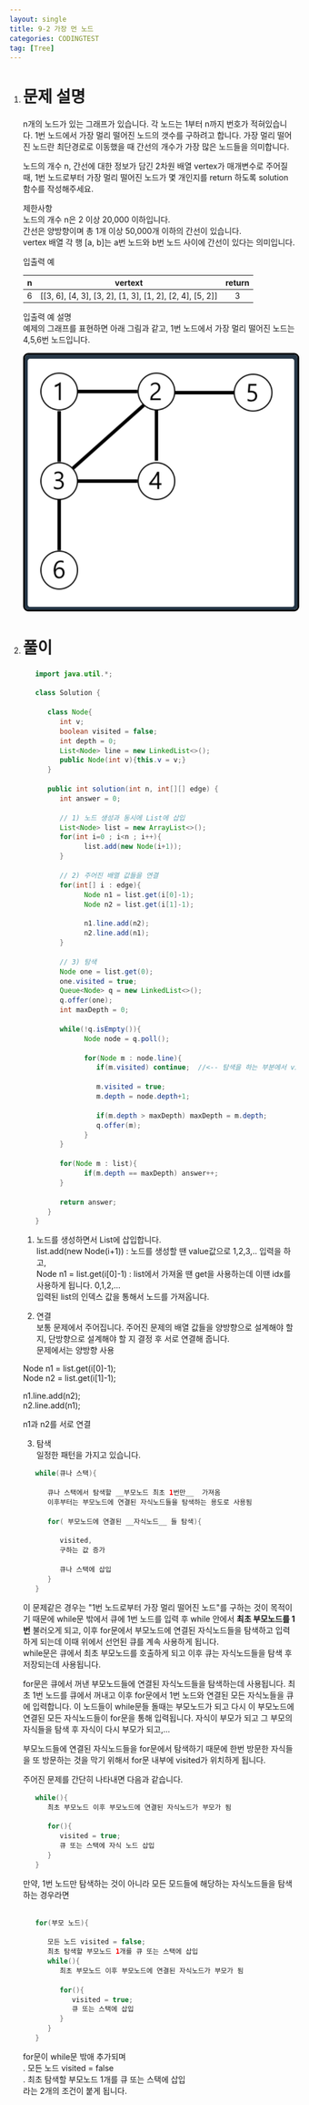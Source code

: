 ```yaml
---
layout: single
title: 9-2 가장 먼 노드
categories: CODINGTEST
tag: [Tree]
---
```


1. # 문제 설명
   n개의 노드가 있는 그래프가 있습니다. 각 노드는 1부터 n까지 번호가 적혀있습니다. 1번 노드에서 가장 멀리 떨어진 노드의 갯수를 구하려고 합니다. 가장 멀리 떨어진 노드란 최단경로로 이동했을 때 간선의 개수가 가장 많은 노드들을 의미합니다.

   노드의 개수 n, 간선에 대한 정보가 담긴 2차원 배열 vertex가 매개변수로 주어질 때, 1번 노드로부터 가장 멀리 떨어진 노드가 몇 개인지를 return 하도록 solution 함수를 작성해주세요.

   제한사항   
   노드의 개수 n은 2 이상 20,000 이하입니다.   
   간선은 양방향이며 총 1개 이상 50,000개 이하의 간선이 있습니다.   
   vertex 배열 각 행 [a, b]는 a번 노드와 b번 노드 사이에 간선이 있다는 의미입니다.   

   입출력 예   

   |   n   |                                 vertext                | return |
   |:-----:|:------------------------------------------------------:|:------:|
   |   6   |[[3, 6], [4, 3], [3, 2], [1, 3], [1, 2], [2, 4], [5, 2]]|   3    |
   
   입출력 예 설명   
   예제의 그래프를 표현하면 아래 그림과 같고, 1번 노드에서 가장 멀리 떨어진 노드는 4,5,6번 노드입니다.   

   <img src="../../imgs/cote/mostFarNode.png" style="border:3px solid black;border-radius:9px;width:500px">   

2. # 풀이
   ```java
      import java.util.*;

      class Solution {

         class Node{
            int v;
            boolean visited = false;
            int depth = 0;
            List<Node> line = new LinkedList<>();
            public Node(int v){this.v = v;}
         }
         
         public int solution(int n, int[][] edge) {
            int answer = 0;
            
            // 1) 노드 생성과 동시에 List에 삽입
            List<Node> list = new ArrayList<>();
            for(int i=0 ; i<n ; i++){
                  list.add(new Node(i+1));
            }
            
            // 2) 주어진 배열 값들을 연결
            for(int[] i : edge){
                  Node n1 = list.get(i[0]-1);
                  Node n2 = list.get(i[1]-1);
                  
                  n1.line.add(n2);
                  n2.line.add(n1);
            }
            
            // 3) 탐색
            Node one = list.get(0);
            one.visited = true;
            Queue<Node> q = new LinkedList<>();
            q.offer(one);
            int maxDepth = 0;
            
            while(!q.isEmpty()){
                  Node node = q.poll();
       
                  for(Node m : node.line){
                     if(m.visited) continue;  //<-- 탐색을 하는 부분에서 visited를 확인한다
                     
                     m.visited = true;   
                     m.depth = node.depth+1;  

                     if(m.depth > maxDepth) maxDepth = m.depth;
                     q.offer(m);   
                  }
            }
            
            for(Node m : list){
                  if(m.depth == maxDepth) answer++;
            }
            
            return answer;
         }
      }
   
   ```
   1) 노드를 생성하면서 List에 삽입합니다.   
   list.add(new Node(i+1)) : 노드를 생성할 땐 value값으로 1,2,3,.. 입력을 하고,   
   Node n1 = list.get(i[0]-1) : list에서 가져올 땐 get을 사용하는데 이땐 idx를 사용하게 됩니다. 0,1,2,...   
   입력된 list의 인덱스 값을 통해서 노드를 가져옵니다.   

   2) 연결   
   보통 문제에서 주어집니다. 주어진 문제의 배열 값들을 양방향으로 설계해야 할 지, 단방향으로 설계해야 할 지 결정 후 서로 연결해 줍니다.   
   문제에서는 양방향 사용   

   Node n1 = list.get(i[0]-1);   
   Node n2 = list.get(i[1]-1);   
   
   n1.line.add(n2);   
   n2.line.add(n1);   

   n1과 n2를 서로 연결   

   3) 탐색   
   일정한 패턴을 가지고 있습니다.   

   ```java
      while(큐나 스택){

         큐나 스택에서 탐색할 __부모노드 최초 1번만__  가져옴
         이후부터는 부모노드에 연결된 자식노드들을 탐색하는 용도로 사용됨

         for( 부모노드에 연결된 __자식노드__ 들 탐색){

            visited,   
            구하는 값 증가   

            큐나 스택에 삽입   
         }
      }
   ```
   이 문제같은 경우는 "1번 노드로부터 가장 멀리 떨어진 노드"를 구하는 것이 목적이기 때문에  while문 밖에서 큐에 1번 노드를 입력 후 while 안에서 __최초 부모노드를 1번__ 불러오게 되고, 이후 for문에서 부모노드에 연결된 자식노드들을 탐색하고 입력하게 되는데 이때 위에서 선언된 큐를 계속 사용하게 됩니다.   
   while문은 큐에서 최초 부모노드를 호출하게 되고 이후 큐는 자식노드들을 탐색 후 저장되는데 사용됩니다.   

   for문은 큐에서 꺼낸 부모노드들에 연결된 자식노드들을 탐색하는데 사용됩니다. 최초 1번 노드를 큐에서 꺼내고 이후 for문에서 1번 노드와 연결된 모든 자식노들을 큐에 입력합니다. 이 노드들이 while문들 돌때는 부모노드가 되고 다시 이 부모노드에 연결된 모든 자식노드들이 for문을 통해 입력됩니다. 자식이 부모가 되고 그 부모의 자식들을 탐색 후 자식이 다시 부모가 되고,...   

   부모노드들에 연결된 자식노드들을 for문에서 탐색하기 때문에 한번 방문한 자식들을 또 방문하는 것을 막기 위해서 for문 내부에 visited가 위치하게 됩니다.   


   주어진 문제를 간단히 나타내면 다음과 같습니다.   
   ```java
      while(){
         최초 부모노드 이후 부모노드에 연결된 자식노드가 부모가 됨

         for(){
            visited = true;
            큐 또는 스택에 자식 노드 삽입
         }
      }
   ```   
      
   만약, 1번 노드만 탐색하는 것이 아니라 모든 모드들에 해당하는 자식노드들을 탐색하는 경우라면   
   ```java

      for(부모 노드){

         모든 노드 visited = false;
         최초 탐색할 부모노드 1개를 큐 또는 스택에 삽입
         while(){
            최초 부모노드 이후 부모노드에 연결된 자식노드가 부모가 됨

            for(){
               visited = true;
               큐 또는 스택에 삽입
            }
         }
      }
   ```   
   for문이 while문 밖애 추가되며   
   . 모든 노드 visited = false   
   . 최초 탐색할 부모노드 1개를 큐 또는 스택에 삽입   
   라는 2개의 조건이 붙게 됩니다.   
   
   




